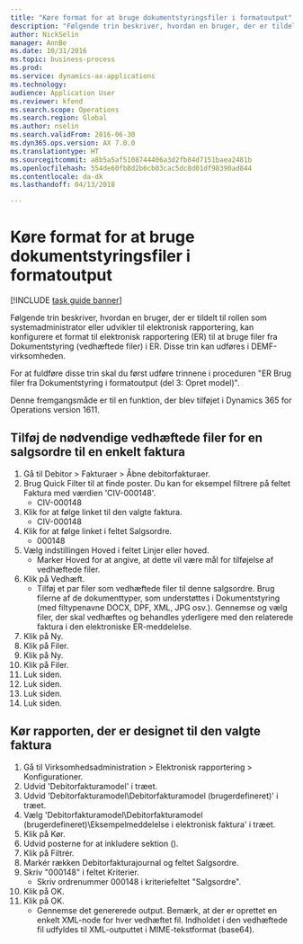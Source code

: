 ```yaml
--- 
title: "Køre format for at bruge dokumentstyringsfiler i formatoutput"
description: "Følgende trin beskriver, hvordan en bruger, der er tildelt til rollen som systemadministrator eller udvikler til elektronisk rapportering, kan konfigurere et format til elektronisk rapportering (ER) til at bruge filer fra Dokumentstyring (vedhæftede filer) i ER."
author: NickSelin
manager: AnnBe
ms.date: 10/31/2016
ms.topic: business-process
ms.prod: 
ms.service: dynamics-ax-applications
ms.technology: 
audience: Application User
ms.reviewer: kfend
ms.search.scope: Operations
ms.search.region: Global
ms.author: nselin
ms.search.validFrom: 2016-06-30
ms.dyn365.ops.version: AX 7.0.0
ms.translationtype: HT
ms.sourcegitcommit: a8b5a5af5108744406a3d2fb84d7151baea2481b
ms.openlocfilehash: 554de60fb8d2b6cb03cac5dc8d01df98390ad844
ms.contentlocale: da-dk
ms.lasthandoff: 04/13/2018

---
```

# <a name="run-format-to-use-document-management-files-in-format-outputs"></a>Køre format for at bruge dokumentstyringsfiler i formatoutput 

[!INCLUDE [task guide banner](../../includes/task-guide-banner.md)]

Følgende trin beskriver, hvordan en bruger, der er tildelt til rollen som systemadministrator eller udvikler til elektronisk rapportering, kan konfigurere et format til elektronisk rapportering (ER) til at bruge filer fra Dokumentstyring (vedhæftede filer) i ER. Disse trin kan udføres i DEMF-virksomheden.

For at fuldføre disse trin skal du først udføre trinnene i proceduren "ER Brug filer fra Dokumentstyring i formatoutput (del 3: Opret model)".

Denne fremgangsmåde er til en funktion, der blev tilføjet i Dynamics 365 for Operations version 1611.


## <a name="add-necessary-attachments-for-sales-order-of-a-single-invoice"></a>Tilføj de nødvendige vedhæftede filer for en salgsordre til en enkelt faktura
1. Gå til Debitor > Fakturaer > Åbne debitorfakturaer.
2. Brug Quick Filter til at finde poster. Du kan for eksempel filtrere på feltet Faktura med værdien 'CIV-000148'.
    * CIV-000148  
3. Klik for at følge linket til den valgte faktura.
    * CIV-000148  
4. Klik for at følge linket i feltet Salgsordre.
    * 000148  
5. Vælg indstillingen Hoved i feltet Linjer eller hoved.
    * Marker Hoved for at angive, at dette vil være mål for tilføjelse af vedhæftede filer.  
6. Klik på Vedhæft.
    * Tilføj et par filer som vedhæftede filer til denne salgsordre. Brug filerne af de dokumenttyper, som understøttes i Dokumentstyring (med filtypenavne DOCX, DPF, XML, JPG osv.). Gennemse og vælg filer, der skal vedhæftes og behandles yderligere med den relaterede faktura i den elektroniske ER-meddelelse.  
7. Klik på Ny.
8. Klik på Filer.
9. Klik på Ny.
10. Klik på Filer.
11. Luk siden.
12. Luk siden.
13. Luk siden.
14. Luk siden.

## <a name="run-the-designed-report-for-the-selected-invoice"></a>Kør rapporten, der er designet til den valgte faktura
1. Gå til Virksomhedsadministration > Elektronisk rapportering > Konfigurationer.
2. Udvid 'Debitorfakturamodel' i træet.
3. Udvid 'Debitorfakturamodel\Debitorfakturamodel (brugerdefineret)' i træet.
4. Vælg 'Debitorfakturamodel\Debitorfakturamodel (brugerdefineret)\Eksempelmeddelelse i elektronisk faktura' i træet.
5. Klik på Kør.
6. Udvid posterne for at inkludere sektion ().
7. Klik på Filtrér.
8. Markér rækken Debitorfakturajournal og feltet Salgsordre.
9. Skriv "000148" i feltet Kriterier.
    * Skriv ordrenummer 000148 i kriteriefeltet "Salgsordre".  
10. Klik på OK.
11. Klik på OK.
    * Gennemse det genererede output. Bemærk, at der er oprettet en enkelt XML-node for hver vedhæftet fil. Indholdet i den vedhæftede fil udfyldes til XML-outputtet i MIME-tekstformat (base64).  


